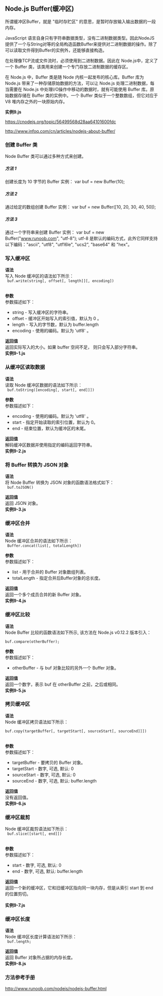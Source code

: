 ## Node.js Buffer(缓冲区)
所谓缓冲区Buffer，就是 "临时存贮区" 的意思，是暂时存放输入输出数据的一段内存。<br/>

JavaScript 语言自身只有字符串数据类型，没有二进制数据类型。因此NodeJS提供了一个与String对等的全局构造函数Buffer来提供对二进制数据的操作。除了可以读取文件得到Buffer的实例外，还能够直接构造。<br/>

在处理像TCP流或文件流时，必须使用到二进制数据。因此在 Node.js中，定义了一个 Buffer 类，该类用来创建一个专门存放二进制数据的缓存区。<br/>

在 Node.js 中，Buffer 类是随 Node 内核一起发布的核心库。Buffer 库为 Node.js 带来了一种存储原始数据的方法，可以让 Node.js 处理二进制数据，每当需要在 Node.js 中处理I/O操作中移动的数据时，就有可能使用 Buffer 库。原始数据存储在 Buffer 类的实例中。一个 Buffer 类似于一个整数数组，但它对应于 V8 堆内存之外的一块原始内存。<br/>

**实例9.js**<br/>

https://cnodejs.org/topic/56499568d28aa64101600fdc

http://www.infoq.com/cn/articles/nodejs-about-buffer/

### 创建 Buffer 类
Node Buffer 类可以通过多种方式来创建。

##### 方法 1
创建长度为 10 字节的 Buffer 实例：
var buf = new Buffer(10);

##### 方法 2
通过给定的数组创建 Buffer 实例：
var buf = new Buffer([10, 20, 30, 40, 50]);

##### 方法 3
通过一个字符串来创建 Buffer 实例：
var buf = new Buffer("www.runoob.com", "utf-8");
utf-8 是默认的编码方式，此外它同样支持以下编码："ascii", "utf8", "utf16le", "ucs2", "base64" 和 "hex"。

### 写入缓冲区
**语法**<br/>
写入 Node 缓冲区的语法如下所示：<br/>
<code>
buf.write(string[, offset[, length]][, encoding])
</code><br/>

**参数**<br/>
参数描述如下：<br/>
* string - 写入缓冲区的字符串。
* offset - 缓冲区开始写入的索引值，默认为 0 。
* length - 写入的字节数，默认为 buffer.length
* encoding - 使用的编码。默认为 'utf8' 。<br/>

**返回值**<br/>
返回实际写入的大小。如果 buffer 空间不足， 则只会写入部分字符串。<br/>
**实例9-1.js**<br/>

### 从缓冲区读取数据
**语法**<br/>
读取 Node 缓冲区数据的语法如下所示：<br/>
<code>
buf.toString([encoding[, start[, end]]])
</code><br/>

**参数**<br/>
参数描述如下：<br/>
* encoding - 使用的编码。默认为 'utf8' 。
* start - 指定开始读取的索引位置，默认为 0。
* end - 结束位置，默认为缓冲区的末尾。

**返回值**<br/>
解码缓冲区数据并使用指定的编码返回字符串。<br/>
**实例9-2.js**<br/>

### 将 Buffer 转换为 JSON 对象
**语法**<br/>
将 Node Buffer 转换为 JSON 对象的函数语法格式如下：<br/>
<code>
buf.toJSON()
</code><br/>

**返回值**<br/>
返回 JSON 对象。<br/>
**实例9-3.js**<br/>

### 缓冲区合并
**语法**<br/>
Node 缓冲区合并的语法如下所示：<br/>
<code>
Buffer.concat(list[, totalLength])
</code><br/>

**参数**<br/>
参数描述如下：<br/>
* list - 用于合并的 Buffer 对象数组列表。
* totalLength - 指定合并后Buffer对象的总长度。<br/>

**返回值**<br/>
返回一个多个成员合并的新 Buffer 对象。<br/>
**实例9-4.js**<br/>

### 缓冲区比较
**语法**<br/>
Node Buffer 比较的函数语法如下所示, 该方法在 Node.js v0.12.2 版本引入：<br/>
<code>
buf.compare(otherBuffer);
</code><br/>

**参数**<br/>
参数描述如下：<br/>
* otherBuffer - 与 buf 对象比较的另外一个 Buffer 对象。<br/>

**返回值**<br/>
返回一个数字，表示 buf 在 otherBuffer 之前，之后或相同。<br/>
**实例9-5.js**<br/>

### 拷贝缓冲区
**语法**<br/>
Node 缓冲区拷贝语法如下所示：<br/>
<code>
buf.copy(targetBuffer[, targetStart[, sourceStart[, sourceEnd]]])
</code><br/>

**参数**<br/>
参数描述如下：<br/>
* targetBuffer - 要拷贝的 Buffer 对象。
* targetStart - 数字, 可选, 默认: 0
* sourceStart - 数字, 可选, 默认: 0
* sourceEnd - 数字, 可选, 默认: buffer.length<br/>

**返回值**<br/>
没有返回值。<br/>
**实例9-6.js**<br/>

### 缓冲区裁剪
Node 缓冲区裁剪语法如下所示：<br/>
<code>
buf.slice([start[, end]])
</code><br/>

**参数**<br/>
参数描述如下：<br/>
* start - 数字, 可选, 默认: 0
* end - 数字, 可选, 默认: buffer.length<br/>

**返回值**<br/>
返回一个新的缓冲区，它和旧缓冲区指向同一块内存，但是从索引 start 到 end 的位置剪切。<br/><br/>
**实例9-7.js**<br/>

### 缓冲区长度
**语法**<br/>
Node 缓冲区长度计算语法如下所示：<br/>
<code>
buf.length;
</code><br/>

**返回值**<br/>
返回 Buffer 对象所占据的内存长度。<br/>
**实例9-8.js**<br/>

### 方法参考手册
http://www.runoob.com/nodejs/nodejs-buffer.html
